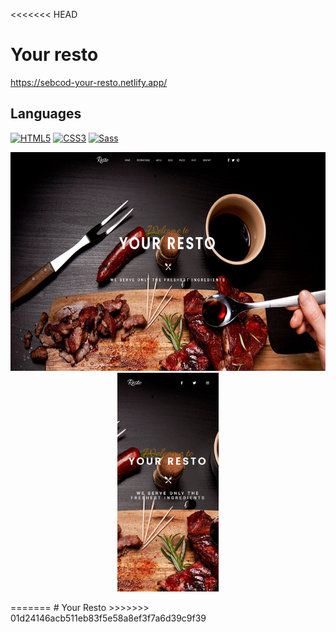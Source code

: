 <<<<<<< HEAD
# Your resto

https://sebcod-your-resto.netlify.app/

## Languages

[![HTML5](https://img.shields.io/badge/-HTML5-000?&logo=HTML5&logoColor=E34F26)](https://www.w3.org/html/)
[![CSS3](https://img.shields.io/badge/-CSS3-000?&logo=CSS3&logoColor=1572B6)](https://developer.mozilla.org/fr/docs/Web/CSS)
[![Sass](https://img.shields.io/badge/-Sass-000?&logo=Sass&logoColor=CC6699)](https://sass-lang.com)

<p align="center">
  <img src="assets/img/YourResto.jpg" height="350" alt="Thumbnail Clone Nintendo.fr desktop" title="Your resto">
  <img src="assets/img/YourResto_mobile.jpg" height="350" alt="Thumbnail Clone Nintendo.fr mobile" title="Your resto mobile">
</p>
=======
# Your Resto
>>>>>>> 01d24146acb511eb83f5e58a8ef3f7a6d39c9f39
